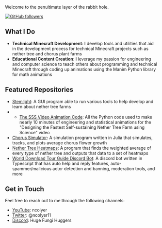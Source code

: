 
Welcome to the penultimate layer of the rabbit hole.

[![GitHub followers](https://img.shields.io/github/followers/ncolyer11?label=Follow&style=social)](https://github.com/ncolyer11)

## What I Do

- **Technical Minecraft Development**: I develop tools and utilities that aid in the development process for technical Minecraft projects such as nether tree and chorus plant farms
- **Educational Content Creation**: I leverage my passion for engineering and computer science to teach others about programming and technical Minecraft through coding up animations using the Manim Python library for math animations

## Featured Repositories

- [Stemlight](https://github.com/ncolyer11/Stemlight): A GUI program able to run various tools to help develop and learn about nether tree farms
- - [The SSS Video Animation Code](https://github.com/ncolyer11/SSS-Manim-Rendering-Code): All the Python code used to make nearly 10 minutes of engineering and statistical animations for the "Designing the Fastest Self-sustaining Nether Tree Farm using Science" video
- [Chorus Simulator](https://github.com/ncolyer11/Chorus-Simulator): A simulation program written in Julia that simulates, tracks, and plots average chorus flower growth
- [Nether Tree Heatmaps](https://github.com/ncolyer11/Nether-Tree-Index-and-Heatmaps): A program that finds the weighted average of every type of nether tree and outputs that data to a set of heatmaps
- [World Download Tour Guide Discord Bot](https://github.com/ncolyer11/wdl-tour-guide-bot): A discord bot written in Typescript that has auto help and reply features, auto-spammer/malicious actor detection and banning, moderation tools, and more


## Get in Touch

Feel free to reach out to me through the following channels:

- [YouTube](https://www.youtube.com/@ncolyer): ncolyer
- [Twitter](https://twitter.com/ncolyer11): @ncolyer11
- [Discord](https://discord.gg/EKKkyfcPPV): Huge Fungi Huggers
<!--
**ncolyer11/ncolyer11** is a ✨ _special_ ✨ repository because its `README.md` (this file) appears on your GitHub profile.

Here are some ideas to get you started:

- 🔭 I’m currently working on ...
- 🌱 I’m currently learning ...
- 👯 I’m looking to collaborate on ...
- 🤔 I’m looking for help with ...
- 💬 Ask me about ...
- 📫 How to reach me: ...
- 😄 Pronouns: ...
- ⚡ Fun fact: ...
-->
